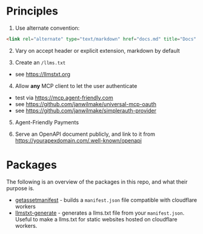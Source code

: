 # Principles

1. Use alternate convention:

```html
<link rel="alternate" type="text/markdown" href="docs.md" title="Docs" />
```

2. Vary on accept header or explicit extension, markdown by default

3. Create an `/llms.txt`

- see https://llmstxt.org

4. Allow **any** MCP client to let the user authenticate

- test via https://mcp.agent-friendly.com
- see https://github.com/janwilmake/universal-mcp-oauth
- see https://github.com/janwilmake/simplerauth-provider

5. Agent-Friendly Payments

6. Serve an OpenAPI document publicly, and link to it from https://yourapexdomain.com/.well-known/openapi

# Packages

The following is an overview of the packages in this repo, and what their purpose is.

- [getassetmanifest](packages/getassetmanifest/) - builds a `manifest.json` file compatible with cloudflare workers
- [llmstxt-generate](packages/llmstxt-generate/) - generates a llms.txt file from your `manifest.json`. Useful to make a llms.txt for static websites hosted on cloudflare workers.
